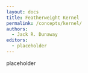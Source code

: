 ```yaml
---
layout: docs
title: Featherweight Kernel
permalink: /concepts/kernel/
authors:
  - Jack R. Dunaway
editors:
  - placeholder
---
```


placeholder
